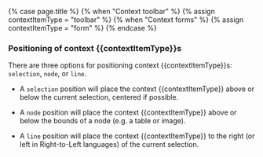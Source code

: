 {% case page.title %}
  {% when "Context toolbar" %}
    {% assign contextItemType = "toolbar" %}
  {% when "Context forms" %}
    {% assign contextItemType = "form" %}
{% endcase %}
<a class="anchor" id="positioningcontexttoolbars"></a><a class="anchor" id="positioningcontextforms"></a>

### Positioning of context {{contextItemType}}s

There are three options for positioning context {{contextItemType}}s: `selection`, `node`, or `line`.

* A `selection` position will place the context {{contextItemType}} above or below the current selection, centered if possible.

* A `node` position will place the context {{contextItemType}} above or below the bounds of a node (e.g. a table or image).

* A `line` position will place the context {{contextItemType}} to the right (or left in Right-to-Left languages) of the current selection.